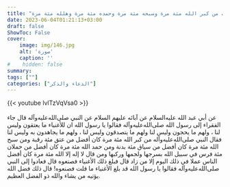 ```yaml
---
title: "ثواب من كبر الله مئة مرة وسبحه مئة مرة وحمده مئة مرة وهلله مئة مرة"
date: 2023-06-04T01:21:13+03:00
draft: false
ShowToc: False
cover:
    image: img/146.jpg
    alt: 'صورة'
    caption: ''
#    hidden: false
summary: 
tags: [""]
categories: ["الدعاء والذكر"]
---
```

{{< youtube lvlTzVqVsa0 >}}  
 <br>
عن أبي عبد الله عليه‌السلام عن آبائه عليهم
السلام عن النبي صلى‌الله‌عليه‌وآله قال جاء الفقراء إلى رسول الله صلى‌الله‌عليه‌وآله فقالوا
يا رسول الله ان للأغنياء ما يعتقون وليس لنا ، ولهم ما يحجون وليس لنا
ولهم ما يتصدقون وليس لنا ، ولهم ما يجاهدون به وليس لنا فقال النبي صلى‌الله‌عليه‌وآله
من كبر الله مئة مرة كان أفضل من عتق مئة رقبة ومن سبح الله مئة مرة
كان أفضل من سياق مئة بدنة ومن حمد الله مئة مرة كان أفضل من
حملان مئة فرس في سبيل الله بسرجها ولجمها وركبها ومن قال لا إله إلا
الله مئة مرة كان أفضل الناس عملا في ذلك اليوم إلا من زاد قال فبلغ
ذلك الأغنياء فصنعوه قال فعادوا إلى النبي صلى‌الله‌عليه‌وآله فقالوا يا رسول الله قد
بلغ الأغنياء ما قلت فصنعوه! قال ذلك فضل الله يؤتيه من يشاء والله ذو
الفضل العظيم.

